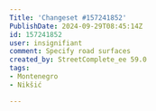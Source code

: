 ```yaml
---
Title: 'Changeset #157241852'
PublishDate: 2024-09-29T08:45:14Z
id: 157241852
user: insignifiant
comment: Specify road surfaces
created_by: StreetComplete_ee 59.0
tags:
- Montenegro
- Nikšić

---
```


